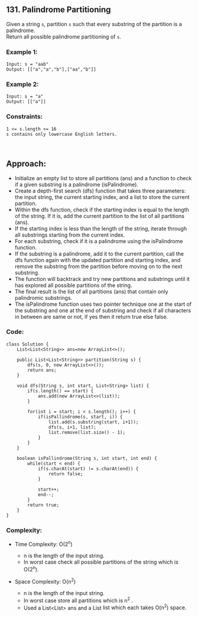## 131. Palindrome Partitioning  

Given a string ```s```, partition ```s``` such that every substring of the partition is a palindrome.   
Return all possible palindrome partitioning of ```s```.   
 
### Example 1:  
```
Input: s = "aab"
Output: [["a","a","b"],["aa","b"]]
```  

### Example 2:  
```
Input: s = "a"
Output: [["a"]]
```   

### Constraints:  
```
1 <= s.length <= 16
s contains only lowercase English letters.
```  

<br>  

## Approach:  

* Initialize an empty list to store all partitions (ans) and a function to check if a given substring is a palindrome (isPalindrome).
* Create a depth-first search (dfs) function that takes three parameters: the input string, the current starting index, and a list to store the current partition.
* Within the dfs function, check if the starting index is equal to the length of the string. If it is, add the current partition to the list of all partitions (ans).
* If the starting index is less than the length of the string, iterate through all substrings starting from the current index.
* For each substring, check if it is a palindrome using the isPalindrome function.
* If the substring is a palindrome, add it to the current partition, call the dfs function again with the updated partition and starting index, and remove the substring from the partition before moving on to the next substring.
* The function will backtrack and try new partitions and substrings until it has explored all possible partitions of the string.
* The final result is the list of all partitions (ans) that contain only palindromic substrings.
* The isPalindrome function uses two pointer technique one at the start of the substring and one at the end of substring and check if all characters in between are same or not, if yes then it return true else false.  


### Code:  
```
class Solution {
    List<List<String>> ans=new ArrayList<>();
    
    public List<List<String>> partition(String s) {
        dfs(s, 0, new ArrayList<>());
        return ans;
    }
    
    void dfs(String s, int start, List<String> list) {
        if(s.length() == start) {
            ans.add(new ArrayList<>(list));
        }

        for(int i = start; i < s.length(); i++) {
            if(isPallindrome(s, start, i)) {
                list.add(s.substring(start, i+1));
                dfs(s, i+1, list);
                list.remove(list.size() - 1);
            }
        }
    }

    boolean isPallindrome(String s, int start, int end) {
        while(start < end) {
            if(s.charAt(start) != s.charAt(end)) {
                return false;
            }
            
            start++;
            end--;
        }
        return true;
    }
}
```   

### Complexity:  

* Time Complexity: O(2<sup>n</sup>)   
    * n is the length of the input string.   
    * In worst case check all possible partitions of the string which is O(2<sup>n</sup>).  
    
* Space Complexity: O(n<sup>2</sup>)  
    * n is the length of the input string.  
    * In worst case store all partitions which is n<sup>2</sup> .   
    * Used a List<List<String>> ans and a List<String> list which each takes O(n<sup>2</sup>) space.  
  
